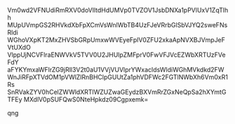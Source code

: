Vm0wd2VFNUdiRmRXV0doVlltdHdUMVp0TVZOV1JsbDNXa1pPVlUxV1ZqTlhh
MUpUVmpGS2RHVkdXbFpXCmVsWnlWbTB4UzFJeVRrbGlSbVJYQ2sweFNsRldi
WGhoVXpKT2MxZHVSbGRpUmxwWVEyeFplV0ZFU2xkaApNVXBJVmpJeFVtUXdO
VlppUjNCVFlraENWVkV5TVV0U2JHUlpZMFprV0FwVFJVcEZWbXRTUzFVeFdY
aFYKYmxaWFlrZG9jRll3V2t0aU1VVjVUVlprYWxacldsWldiWGhMVkdkd2FW
WnJiRFpXTVdOM1pVWlZlRnBHClpGUUtZa1phVDFWc2FGTlNWbXh6Vm0xR1Rs
SnRVakZYV0hCelZWWldXRTlWZUZwaGEydzBXVmRrZGxNeQpSa2hXYmtGTFEy
MXdlV0pSUFQwS0NteHpkdz09Cgpxemk=

qng